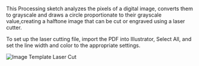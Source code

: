 This Processing sketch analyzes the pixels of a digital image, converts them to grayscale and draws a circle proportionate to their grayscale value,creating a halftone image that can be cut or engraved using a laser cutter.

To set up the laser cutting file, import the PDF into Illustrator, Select All, and set the line width and color to the appropriate settings.

![Image Template Laser Cut](https://github.com/studiocjp/photo-to-halftone/blob/master/source.jpg)
